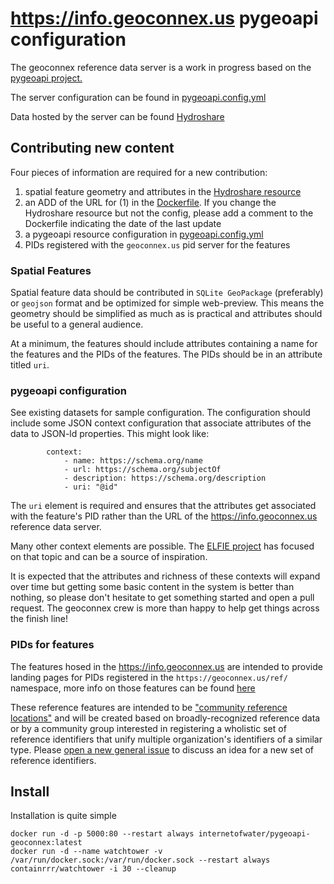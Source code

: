 # https://info.geoconnex.us pygeoapi configuration

The geoconnex reference data server is a work in progress based on the [pygeoapi project.](https://pygeoapi.io/)

The server configuration can be found in [pygeoapi.config.yml](pygeoapi.config.yml)

Data hosted by the server can be found [Hydroshare](https://www.hydroshare.org/resource/4a22e88e689949afa1cf71ae009eaf1b/) 

## Contributing new content

Four pieces of information are required for a new contribution:  
1. spatial feature geometry and attributes in the [Hydroshare resource](https://www.hydroshare.org/resource/4a22e88e689949afa1cf71ae009eaf1b/) 
1. an ADD of the URL for (1) in the [Dockerfile](Dockerfile). If you change the Hydroshare resource but not the config, please add a comment to the Dockerfile indicating the date of the last update
1. a pygeoapi resource configuration in [pygeoapi.config.yml](pygeoapi.config.yml)
1. PIDs registered with the `geoconnex.us` pid server for the features


### Spatial Features
Spatial feature data should be contributed in `SQLite GeoPackage` (preferably) or `geojson` format and be optimized for simple web-preview. This means the geometry should be simplified as much as is practical and attributes should be useful to a general audience.

At a minimum, the features should include attributes containing a name for the features and the PIDs of the features. The PIDs should be in an attribute titled `uri`. 

### pygeoapi configuration

See existing datasets for sample configuration. The configuration should include some JSON context configuration that associate attributes of the data to JSON-ld properties. This might look like:

```
        context:
            - name: https://schema.org/name
            - url: https://schema.org/subjectOf
            - description: https://schema.org/description
            - uri: "@id"
```

The `uri` element is required and ensures that the attributes get associated with the feature's PID rather than the URL of the https://info.geoconnex.us reference data server.

Many other context elements are possible. The [ELFIE project](https://opengeospatial.github.io/ELFIE/) has focused on that topic and can be a source of inspiration.

It is expected that the attributes and richness of these contexts will expand over time but getting some basic content in the system is better than nothing, so please don't hesitate to get something started and open a pull request. The geoconnex crew is more than happy to help get things across the finish line!

### PIDs for features

The features hosed in the https://info.geoconnex.us are intended to provide landing pages for PIDs registered in the `https://geoconnex.us/ref/` namespace, more info on those features can be found [here](https://github.com/internetofwater/geoconnex.us/tree/master/namespaces/ref)

These reference features are intended to be ["community reference locations"](https://github.com/internetofwater/geoconnex.us/wiki/Community-Reference-Locations) and will be created based on broadly-recognized reference data or by a community group interested in registering a wholistic set of reference identifiers that unify multiple organization's identifiers of a similar type. Please [open a new general issue](https://github.com/internetofwater/geoconnex.us/issues/new?template=general.md&title=%5Bgeneral%5D) to discuss an idea for a new set of reference identifiers.

## Install
Installation is quite simple
```
docker run -d -p 5000:80 --restart always internetofwater/pygeoapi-geoconnex:latest
docker run -d --name watchtower -v /var/run/docker.sock:/var/run/docker.sock --restart always containrrr/watchtower -i 30 --cleanup
```
